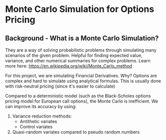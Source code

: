 # Monte Carlo Simulation for Options Pricing

## Background - What is a Monte Carlo Simulation?
They are a way of solving probabilistic problems through simulating many scenarios 
of the given problem. Helpful for finding expected value, variance, and other numerical
summaries for complex problems. Learn more here: https://en.wikipedia.org/wiki/Monte_Carlo_method

For this project, we are simulating Financial Derivatives. Why? Options
are complex and hard to simulate using analytical formulas. This is usually done with risk-neutral
pricing (since it's easier to calculate)

Compared to a deterministic model (such as the Black-Scholes options pricing model for European 
call options), the Monte Carlo is inefficient. We can improve its accuracy by using:
 1. Variance reduction methods:
    - Antithetic variates
    - Control variates
 2. Quasi-random variates compared to pseudo random numbers